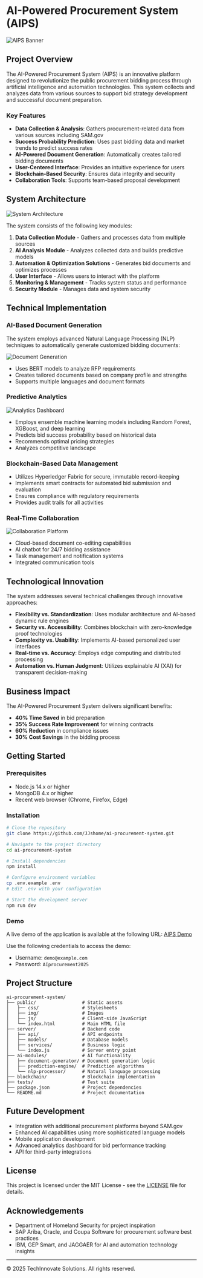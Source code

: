 # AI-Powered Procurement System (AIPS)

![AIPS Banner](assets/aips-banner.svg)

## Project Overview

The AI-Powered Procurement System (AIPS) is an innovative platform designed to revolutionize the public procurement bidding process through artificial intelligence and automation technologies. This system collects and analyzes data from various sources to support bid strategy development and successful document preparation.

### Key Features

- **Data Collection & Analysis**: Gathers procurement-related data from various sources including SAM.gov
- **Success Probability Prediction**: Uses past bidding data and market trends to predict success rates
- **AI-Powered Document Generation**: Automatically creates tailored bidding documents
- **User-Centered Interface**: Provides an intuitive experience for users
- **Blockchain-Based Security**: Ensures data integrity and security
- **Collaboration Tools**: Supports team-based proposal development

## System Architecture

![System Architecture](assets/architecture-diagram.svg)

The system consists of the following key modules:

1. **Data Collection Module** - Gathers and processes data from multiple sources
2. **AI Analysis Module** - Analyzes collected data and builds predictive models
3. **Automation & Optimization Solutions** - Generates bid documents and optimizes processes
4. **User Interface** - Allows users to interact with the platform
5. **Monitoring & Management** - Tracks system status and performance
6. **Security Module** - Manages data and system security

## Technical Implementation

### AI-Based Document Generation

The system employs advanced Natural Language Processing (NLP) techniques to automatically generate customized bidding documents:

![Document Generation](assets/feature-document-gen.svg)

- Uses BERT models to analyze RFP requirements
- Creates tailored documents based on company profile and strengths
- Supports multiple languages and document formats

### Predictive Analytics

![Analytics Dashboard](assets/feature-analytics.svg)

- Employs ensemble machine learning models including Random Forest, XGBoost, and deep learning
- Predicts bid success probability based on historical data
- Recommends optimal pricing strategies
- Analyzes competitive landscape

### Blockchain-Based Data Management

- Utilizes Hyperledger Fabric for secure, immutable record-keeping
- Implements smart contracts for automated bid submission and evaluation
- Ensures compliance with regulatory requirements
- Provides audit trails for all activities

### Real-Time Collaboration

![Collaboration Platform](assets/feature-collaboration.svg)

- Cloud-based document co-editing capabilities
- AI chatbot for 24/7 bidding assistance
- Task management and notification systems
- Integrated communication tools

## Technological Innovation

The system addresses several technical challenges through innovative approaches:

- **Flexibility vs. Standardization**: Uses modular architecture and AI-based dynamic rule engines
- **Security vs. Accessibility**: Combines blockchain with zero-knowledge proof technologies
- **Complexity vs. Usability**: Implements AI-based personalized user interfaces
- **Real-time vs. Accuracy**: Employs edge computing and distributed processing
- **Automation vs. Human Judgment**: Utilizes explainable AI (XAI) for transparent decision-making

## Business Impact

The AI-Powered Procurement System delivers significant benefits:

- **40% Time Saved** in bid preparation
- **35% Success Rate Improvement** for winning contracts
- **60% Reduction** in compliance issues
- **30% Cost Savings** in the bidding process

## Getting Started

### Prerequisites

- Node.js 14.x or higher
- MongoDB 4.x or higher
- Recent web browser (Chrome, Firefox, Edge)

### Installation

```bash
# Clone the repository
git clone https://github.com/JJshome/ai-procurement-system.git

# Navigate to the project directory
cd ai-procurement-system

# Install dependencies
npm install

# Configure environment variables
cp .env.example .env
# Edit .env with your configuration

# Start the development server
npm run dev
```

### Demo

A live demo of the application is available at the following URL:
[AIPS Demo](https://aips-demo.example.com)

Use the following credentials to access the demo:
- Username: `demo@example.com`
- Password: `AIprocurement2025`

## Project Structure

```
ai-procurement-system/
├── public/                 # Static assets
│   ├── css/                # Stylesheets
│   ├── img/                # Images
│   ├── js/                 # Client-side JavaScript
│   └── index.html          # Main HTML file
├── server/                 # Backend code
│   ├── api/                # API endpoints
│   ├── models/             # Database models
│   ├── services/           # Business logic
│   └── index.js            # Server entry point
├── ai-modules/             # AI functionality
│   ├── document-generator/ # Document generation logic
│   ├── prediction-engine/  # Prediction algorithms
│   └── nlp-processor/      # Natural language processing
├── blockchain/             # Blockchain implementation
├── tests/                  # Test suite
├── package.json            # Project dependencies
└── README.md               # Project documentation
```

## Future Development

- Integration with additional procurement platforms beyond SAM.gov
- Enhanced AI capabilities using more sophisticated language models
- Mobile application development
- Advanced analytics dashboard for bid performance tracking
- API for third-party integrations

## License

This project is licensed under the MIT License - see the [LICENSE](LICENSE) file for details.

## Acknowledgements

- Department of Homeland Security for project inspiration
- SAP Ariba, Oracle, and Coupa Software for procurement software best practices
- IBM, GEP Smart, and JAGGAER for AI and automation technology insights

---

© 2025 TechInnovate Solutions. All rights reserved.
